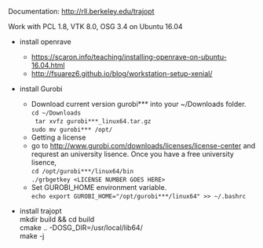 Documentation: http://rll.berkeley.edu/trajopt

Work with PCL 1.8, VTK 8.0, OSG 3.4 on Ubuntu 16.04

- install openrave
  - https://scaron.info/teaching/installing-openrave-on-ubuntu-16.04.html
  - http://fsuarez6.github.io/blog/workstation-setup-xenial/

- install Gurobi
    - Download current version gurobi*** into your ~/Downloads folder. <br>
    ` cd ~/Downloads `<br> 
    ` tar xvfz gurobi***_linux64.tar.gz` <br> 
    ` sudo mv gurobi*** /opt/ `<br> 
    - Getting a license <br>
    - go to http://www.gurobi.com/downloads/licenses/license-center and requrest an university lisence. Once you have a free university lisence, <br>
    `cd /opt/gurobi***/linux64/bin` <br>
    `./grbgetkey <LICENSE NUMBER GOES HERE>` <br>
    - Set GUROBI_HOME environment variable. <br>
    `echo export GUROBI_HOME="/opt/gurobi***/linux64" >> ~/.bashrc` <br>

- install trajopt  
mkdir build && cd build <br>
cmake .. -DOSG_DIR=/usr/local/lib64/ <br>
make -j 
